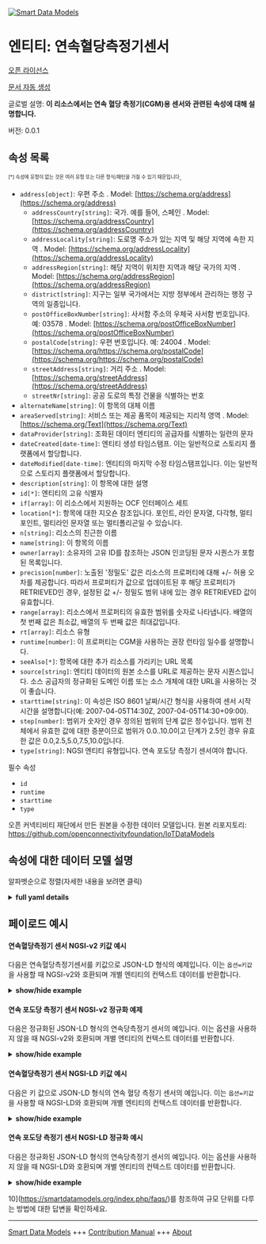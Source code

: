 <!-- 10-Header -->    
[![Smart Data Models](https://smartdatamodels.org/wp-content/uploads/2022/01/SmartDataModels_logo.png "Logo")](https://smartdatamodels.org)    
엔티티: 연속혈당측정기센서    
==============<!-- /10-Header -->    
<!-- 15-License -->    
[오픈 라이선스](https://github.com/smart-data-models//dataModel.OCF/blob/master/ContinuousGlucoseMeterSensor/LICENSE.md)    
[문서 자동 생성](https://docs.google.com/presentation/d/e/2PACX-1vTs-Ng5dIAwkg91oTTUdt8ua7woBXhPnwavZ0FxgR8BsAI_Ek3C5q97Nd94HS8KhP-r_quD4H0fgyt3/pub?start=false&loop=false&delayms=3000#slide=id.gb715ace035_0_60)    
<!-- /15-License -->    
<!-- 20-Description -->    
글로벌 설명: **이 리소스에서는 연속 혈당 측정기(CGM)용 센서와 관련된 속성에 대해 설명합니다.**    
버전: 0.0.1    
<!-- /20-Description -->    
<!-- 30-PropertiesList -->    
## 속성 목록    
<sup><sub>[*] 속성에 유형이 없는 것은 여러 유형 또는 다른 형식/패턴을 가질 수 있기 때문입니다</sub></sup>.    
- `address[object]`: 우편 주소  . Model: [https://schema.org/address](https://schema.org/address)	- `addressCountry[string]`: 국가. 예를 들어, 스페인  . Model: [https://schema.org/addressCountry](https://schema.org/addressCountry)    
	- `addressLocality[string]`: 도로명 주소가 있는 지역 및 해당 지역에 속한 지역  . Model: [https://schema.org/addressLocality](https://schema.org/addressLocality)    
	- `addressRegion[string]`: 해당 지역이 위치한 지역과 해당 국가의 지역  . Model: [https://schema.org/addressRegion](https://schema.org/addressRegion)    
	- `district[string]`: 지구는 일부 국가에서는 지방 정부에서 관리하는 행정 구역의 일종입니다.      
	- `postOfficeBoxNumber[string]`: 사서함 주소의 우체국 사서함 번호입니다. 예: 03578  . Model: [https://schema.org/postOfficeBoxNumber](https://schema.org/postOfficeBoxNumber)    
	- `postalCode[string]`: 우편 번호입니다. 예: 24004  . Model: [https://schema.org/https://schema.org/postalCode](https://schema.org/https://schema.org/postalCode)    
	- `streetAddress[string]`: 거리 주소  . Model: [https://schema.org/streetAddress](https://schema.org/streetAddress)    
	- `streetNr[string]`: 공공 도로의 특정 건물을 식별하는 번호      
- `alternateName[string]`: 이 항목의 대체 이름  - `areaServed[string]`: 서비스 또는 제공 품목이 제공되는 지리적 영역  . Model: [https://schema.org/Text](https://schema.org/Text)- `dataProvider[string]`: 조화된 데이터 엔티티의 공급자를 식별하는 일련의 문자  - `dateCreated[date-time]`: 엔티티 생성 타임스탬프. 이는 일반적으로 스토리지 플랫폼에서 할당합니다.  - `dateModified[date-time]`: 엔티티의 마지막 수정 타임스탬프입니다. 이는 일반적으로 스토리지 플랫폼에서 할당합니다.  - `description[string]`: 이 항목에 대한 설명  - `id[*]`: 엔티티의 고유 식별자  - `if[array]`: 이 리소스에서 지원하는 OCF 인터페이스 세트  - `location[*]`: 항목에 대한 지오숀 참조입니다. 포인트, 라인 문자열, 다각형, 멀티포인트, 멀티라인 문자열 또는 멀티폴리곤일 수 있습니다.  - `n[string]`: 리소스의 친근한 이름  - `name[string]`: 이 항목의 이름  - `owner[array]`: 소유자의 고유 ID를 참조하는 JSON 인코딩된 문자 시퀀스가 포함된 목록입니다.  - `precision[number]`: 노출된 '정밀도' 값은 리소스의 프로퍼티에 대해 +/- 허용 오차를 제공합니다. 따라서 프로퍼티가 값으로 업데이트된 후 해당 프로퍼티가 RETRIEVED인 경우, 설정된 값 +/- 정밀도 범위 내에 있는 경우 RETRIEVED 값이 유효합니다.  - `range[array]`: 리소스에서 프로퍼티의 유효한 범위를 숫자로 나타냅니다. 배열의 첫 번째 값은 최소값, 배열의 두 번째 값은 최대값입니다.  - `rt[array]`: 리소스 유형  - `runtime[number]`: 이 프로퍼티는 CGM을 사용하는 권장 런타임 일수를 설명합니다.  - `seeAlso[*]`: 항목에 대한 추가 리소스를 가리키는 URL 목록  - `source[string]`: 엔티티 데이터의 원본 소스를 URL로 제공하는 문자 시퀀스입니다. 소스 공급자의 정규화된 도메인 이름 또는 소스 개체에 대한 URL을 사용하는 것이 좋습니다.  - `starttime[string]`: 이 속성은 ISO 8601 날짜/시간 형식을 사용하여 센서 시작 시간을 설명합니다(예: 2007-04-05T14:30Z, 2007-04-05T14:30+09:00).  - `step[number]`: 범위가 숫자인 경우 정의된 범위의 단계 값은 정수입니다.  범위 전체에서 유효한 값에 대한 증분이므로 범위가 0.0..10.0이고 단계가 2.5인 경우 유효한 값은 0.0,2.5,5.0,7.5,10.0입니다.  - `type[string]`: NGSI 엔티티 유형입니다. 연속 포도당 측정기 센서여야 합니다.  <!-- /30-PropertiesList -->    
<!-- 35-RequiredProperties -->    
필수 속성    
- `id`  - `runtime`  - `starttime`  - `type`  <!-- /35-RequiredProperties -->    
<!-- 40-RequiredProperties -->    
오픈 커넥티비티 재단에서 만든 원본을 수정한 데이터 모델입니다. 원본 리포지토리: https://github.com/openconnectivityfoundation/IoTDataModels    
<!-- /40-RequiredProperties -->    
<!-- 50-DataModelHeader -->    
## 속성에 대한 데이터 모델 설명    
알파벳순으로 정렬(자세한 내용을 보려면 클릭)    
<!-- /50-DataModelHeader -->    
<!-- 60-ModelYaml -->    
<details><summary><strong>full yaml details</strong></summary>      
```yaml    
ContinuousGlucoseMeterSensor:      
  description: This Resource describes the Properties associated with Sensor for Continuous Glucose Meter (CGM).      
  properties:      
    address:      
      description: The mailing address      
      properties:      
        addressCountry:      
          description: 'The country. For example, Spain'      
          type: string      
          x-ngsi:      
            model: https://schema.org/addressCountry      
            type: Property      
        addressLocality:      
          description: 'The locality in which the street address is, and which is in the region'      
          type: string      
          x-ngsi:      
            model: https://schema.org/addressLocality      
            type: Property      
        addressRegion:      
          description: 'The region in which the locality is, and which is in the country'      
          type: string      
          x-ngsi:      
            model: https://schema.org/addressRegion      
            type: Property      
        district:      
          description: 'A district is a type of administrative division that, in some countries, is managed by the local government'      
          type: string      
          x-ngsi:      
            type: Property      
        postOfficeBoxNumber:      
          description: 'The post office box number for PO box addresses. For example, 03578'      
          type: string      
          x-ngsi:      
            model: https://schema.org/postOfficeBoxNumber      
            type: Property      
        postalCode:      
          description: 'The postal code. For example, 24004'      
          type: string      
          x-ngsi:      
            model: https://schema.org/https://schema.org/postalCode      
            type: Property      
        streetAddress:      
          description: The street address      
          type: string      
          x-ngsi:      
            model: https://schema.org/streetAddress      
            type: Property      
        streetNr:      
          description: Number identifying a specific property on a public street      
          type: string      
          x-ngsi:      
            type: Property      
      type: object      
      x-ngsi:      
        model: https://schema.org/address      
        type: Property      
    alternateName:      
      description: An alternative name for this item      
      type: string      
      x-ngsi:      
        type: Property      
    areaServed:      
      description: The geographic area where a service or offered item is provided      
      type: string      
      x-ngsi:      
        model: https://schema.org/Text      
        type: Property      
    dataProvider:      
      description: A sequence of characters identifying the provider of the harmonised data entity      
      type: string      
      x-ngsi:      
        type: Property      
    dateCreated:      
      description: Entity creation timestamp. This will usually be allocated by the storage platform      
      format: date-time      
      type: string      
      x-ngsi:      
        type: Property      
    dateModified:      
      description: Timestamp of the last modification of the entity. This will usually be allocated by the storage platform      
      format: date-time      
      type: string      
      x-ngsi:      
        type: Property      
    description:      
      description: A description of this item      
      type: string      
      x-ngsi:      
        type: Property      
    id:      
      anyOf:      
        - description: Identifier format of any NGSI entity      
          maxLength: 256      
          minLength: 1      
          pattern: ^[\w\-\.\{\}\$\+\*\[\]`|~^@!,:\\]+$      
          type: string      
          x-ngsi:      
            type: Property      
        - description: Identifier format of any NGSI entity      
          format: uri      
          type: string      
          x-ngsi:      
            type: Property      
      description: Unique identifier of the entity      
      x-ngsi:      
        type: Property      
    if:      
      description: The OCF Interface set supported by this Resource      
      items:      
        enum:      
          - oic.if.s      
          - oic.if.baseline      
        type: string      
      minItems: 1      
      readOnly: true      
      type: array      
      uniqueItems: true      
      x-ngsi:      
        type: Property      
    location:      
      description: 'Geojson reference to the item. It can be Point, LineString, Polygon, MultiPoint, MultiLineString or MultiPolygon'      
      oneOf:      
        - description: Geojson reference to the item. Point      
          properties:      
            bbox:      
              items:      
                type: number      
              minItems: 4      
              type: array      
            coordinates:      
              items:      
                type: number      
              minItems: 2      
              type: array      
            type:      
              enum:      
                - Point      
              type: string      
          required:      
            - type      
            - coordinates      
          title: GeoJSON Point      
          type: object      
          x-ngsi:      
            type: GeoProperty      
        - description: Geojson reference to the item. LineString      
          properties:      
            bbox:      
              items:      
                type: number      
              minItems: 4      
              type: array      
            coordinates:      
              items:      
                items:      
                  type: number      
                minItems: 2      
                type: array      
              minItems: 2      
              type: array      
            type:      
              enum:      
                - LineString      
              type: string      
          required:      
            - type      
            - coordinates      
          title: GeoJSON LineString      
          type: object      
          x-ngsi:      
            type: GeoProperty      
        - description: Geojson reference to the item. Polygon      
          properties:      
            bbox:      
              items:      
                type: number      
              minItems: 4      
              type: array      
            coordinates:      
              items:      
                items:      
                  items:      
                    type: number      
                  minItems: 2      
                  type: array      
                minItems: 4      
                type: array      
              type: array      
            type:      
              enum:      
                - Polygon      
              type: string      
          required:      
            - type      
            - coordinates      
          title: GeoJSON Polygon      
          type: object      
          x-ngsi:      
            type: GeoProperty      
        - description: Geojson reference to the item. MultiPoint      
          properties:      
            bbox:      
              items:      
                type: number      
              minItems: 4      
              type: array      
            coordinates:      
              items:      
                items:      
                  type: number      
                minItems: 2      
                type: array      
              type: array      
            type:      
              enum:      
                - MultiPoint      
              type: string      
          required:      
            - type      
            - coordinates      
          title: GeoJSON MultiPoint      
          type: object      
          x-ngsi:      
            type: GeoProperty      
        - description: Geojson reference to the item. MultiLineString      
          properties:      
            bbox:      
              items:      
                type: number      
              minItems: 4      
              type: array      
            coordinates:      
              items:      
                items:      
                  items:      
                    type: number      
                  minItems: 2      
                  type: array      
                minItems: 2      
                type: array      
              type: array      
            type:      
              enum:      
                - MultiLineString      
              type: string      
          required:      
            - type      
            - coordinates      
          title: GeoJSON MultiLineString      
          type: object      
          x-ngsi:      
            type: GeoProperty      
        - description: Geojson reference to the item. MultiLineString      
          properties:      
            bbox:      
              items:      
                type: number      
              minItems: 4      
              type: array      
            coordinates:      
              items:      
                items:      
                  items:      
                    items:      
                      type: number      
                    minItems: 2      
                    type: array      
                  minItems: 4      
                  type: array      
                type: array      
              type: array      
            type:      
              enum:      
                - MultiPolygon      
              type: string      
          required:      
            - type      
            - coordinates      
          title: GeoJSON MultiPolygon      
          type: object      
          x-ngsi:      
            type: GeoProperty      
      x-ngsi:      
        type: GeoProperty      
    n:      
      description: Friendly name of the Resource      
      maxLength: 64      
      readOnly: true      
      type: string      
      x-ngsi:      
        type: Property      
    name:      
      description: The name of this item      
      type: string      
      x-ngsi:      
        type: Property      
    owner:      
      description: A List containing a JSON encoded sequence of characters referencing the unique Ids of the owner(s)      
      items:      
        anyOf:      
          - description: Identifier format of any NGSI entity      
            maxLength: 256      
            minLength: 1      
            pattern: ^[\w\-\.\{\}\$\+\*\[\]`|~^@!,:\\]+$      
            type: string      
            x-ngsi:      
              type: Property      
          - description: Identifier format of any NGSI entity      
            format: uri      
            type: string      
            x-ngsi:      
              type: Property      
        description: Unique identifier of the entity      
        x-ngsi:      
          type: Property      
      type: array      
      x-ngsi:      
        type: Property      
    precision:      
      description: 'When exposed the value in ''precision'' provides a +/- tolerance against the Properties in the Resource. Thus if a Property is UPDATED to a value and that Property then RETRIEVED, the RETRIEVED value is valid if in the range of the set value +/- precision'      
      readOnly: true      
      type: number      
      x-ngsi:      
        type: Property      
    range:      
      description: 'The valid range for the Property in the Resource as a number. The first value in the array is the minimum value, the second value in the array is the maximum value'      
      items:      
        type: number      
      maxItems: 2      
      minItems: 2      
      readOnly: true      
      type: array      
      x-ngsi:      
        type: Property      
    rt:      
      description: The Resource Type      
      items:      
        enum:      
          - oic.r.cgm.sensor      
        type: string      
      minItems: 1      
      readOnly: true      
      type: array      
      uniqueItems: true      
      x-ngsi:      
        type: Property      
    runtime:      
      description: This Property describes the recommended runtime days using CGM      
      minimum: 0.0      
      readOnly: true      
      type: number      
      x-ngsi:      
        type: Property      
    seeAlso:      
      description: list of uri pointing to additional resources about the item      
      oneOf:      
        - items:      
            format: uri      
            type: string      
          minItems: 1      
          type: array      
        - format: uri      
          type: string      
      x-ngsi:      
        type: Property      
    source:      
      description: 'A sequence of characters giving the original source of the entity data as a URL. Recommended to be the fully qualified domain name of the source provider, or the URL to the source object'      
      type: string      
      x-ngsi:      
        type: Property      
    starttime:      
      description: 'This Property describes the Sensor start time using ISO 8601 datetime format (e.g: 2007-04-05T14:30Z, 2007-04-05T14:30+09:00)'      
      readOnly: true      
      type: string      
      x-ngsi:      
        type: Property      
    step:      
      description: 'Step value across the defined range an integer when the range is a number.  This is the increment for valid values across the range; so if range is 0.0..10.0 and step is 2.5 then valid values are 0.0,2.5,5.0,7.5,10.0'      
      readOnly: true      
      type: number      
      x-ngsi:      
        type: Property      
    type:      
      description: NGSI entity type. It has to be ContinuousGlucoseMeterSensor      
      enum:      
        - ContinuousGlucoseMeterSensor      
      type: string      
      x-ngsi:      
        type: Property      
  required:      
    - starttime      
    - runtime      
    - id      
    - type      
  type: object      
  x-derived-from: https://raw.githubusercontent.com/openconnectivityfoundation/IoTDataModels/master/ContinuousGlucoseMeterSensor.swagger.json      
  x-disclaimer: 'Redistribution and use in source and binary forms, with or without modification, are permitted  provided that the license conditions are met. Copyleft (c) 2022 Contributors to Smart Data Models Program'      
  x-license-url: https://github.com/smart-data-models/dataModel.OCF/blob/master/ContinuousGlucoseMeterSensor/LICENSE.md      
  x-model-schema: https://smart-data-models.github.io/dataModel.OCF/ContinuousGlucoseMeterSensor/schema.json      
  x-model-tags: OCF      
  x-version: 0.0.1      
```    
</details>      
<!-- /60-ModelYaml -->    
<!-- 70-MiddleNotes -->    
<!-- /70-MiddleNotes -->    
<!-- 80-Examples -->    
## 페이로드 예시    
#### 연속혈당측정기 센서 NGSI-v2 키값 예시    
다음은 연속혈당측정기센서를 키값으로 JSON-LD 형식의 예제입니다. 이는 `옵션=키값`을 사용할 때 NGSI-v2와 호환되며 개별 엔티티의 컨텍스트 데이터를 반환합니다.    
<details><summary><strong>show/hide example</strong></summary>      
```json  
{  
  "id": "urn:ngsi-ld:ContinuousGlucoseMeterSensor:id:VMKL:33852976",  
  "dateCreated": "2023-10-19T16:11:52Z",  
  "dateModified": "1983-06-12T17:45:55Z",  
  "source": "Parent chance account to explain join shoulder. Clos",  
  "name": "Expert relationship important group. Spring order chair thought message. Article thing grow management very.",  
  "alternateName": "Sit mention fly above put. Bill glass win prevent less network always.",  
  "description": "Light record reason open. People generation large those technology. Represent process open down since long practice.",  
  "dataProvider": "Ability room around",  
  "owner": [  
    "urn:ngsi-ld:ContinuousGlucoseMeterSensor:items:OTAY:98259767",  
    "urn:ngsi-ld:ContinuousGlucoseMeterSensor:items:SRXB:50094831"  
  ],  
  "seeAlso": [  
    "urn:ngsi-ld:ContinuousGlucoseMeterSensor:items:YHNC:24340465"  
  ],  
  "location": {  
    "type": "Point",  
    "coordinates": [  
      30.97083,  
      138.893906  
    ]  
  },  
  "address": {  
    "streetAddress": "Indicate adult per gun something. Simply grow of good.",  
    "addressLocality": "Inde",  
    "addressRegion": "With our truth also small. Listen act nearly child available project small. Evening test dream size.",  
    "addressCountry": "Special TV put national baby hit organization. Hotel national wall despite truth kitchen spend.",  
    "postalCode": "Minute reduce success easy.",  
    "postOfficeBoxNumber": "Dinner push blood if.",  
    "streetNr": "Her both challenge over. Meeting enjoy else certa",  
    "district": "Military letter result whatever no this. Top really father professional environmental language."  
  },  
  "areaServed": "Street former concern use",  
  "starttime": "New accept throw within. Music region worry. Source far officer. Lose air site instead.",  
  "runtime": 985.3,  
  "rt": [  
    "oic.r.cgm.sensor"  
  ],  
  "n": "Others response contain usually mouth",  
  "if": [  
    "oic.if.baseline"  
  ],  
  "range": [  
    807.7,  
    294.6  
  ],  
  "step": 461.9,  
  "precision": 363.5,  
  "type": "ContinuousGlucoseMeterSensor"  
}  
```  
</details>    
#### 연속 포도당 측정기 센서 NGSI-v2 정규화 예제    
다음은 정규화된 JSON-LD 형식의 연속당측정기 센서의 예입니다. 이는 옵션을 사용하지 않을 때 NGSI-v2와 호환되며 개별 엔티티의 컨텍스트 데이터를 반환합니다.    
<details><summary><strong>show/hide example</strong></summary>      
```json  
{  
  "id": "urn:ngsi-ld:ContinuousGlucoseMeterSensor:id:VMKL:33852976",  
  "dateCreated": {  
    "type": "DateTime",  
    "value": "2023-10-19T16:11:52Z"  
  },  
  "dateModified": {  
    "type": "DateTime",  
    "value": "1983-06-12T17:45:55Z"  
  },  
  "source": {  
    "type": "Text",  
    "value": "Parent chance account to explain join shoulder. Clos"  
  },  
  "name": {  
    "type": "Text",  
    "value": "Expert relationship important group. Spring order chair thought message. Article thing grow management very."  
  },  
  "alternateName": {  
    "type": "Text",  
    "value": "Sit mention fly above put. Bill glass win prevent less network always."  
  },  
  "description": {  
    "type": "Text",  
    "value": "Light record reason open. People generation large those technology. Represent process open down since long practice."  
  },  
  "dataProvider": {  
    "type": "Text",  
    "value": "Ability room around"  
  },  
  "owner": {  
    "type": "StructuredValue",  
    "value": [  
      "urn:ngsi-ld:ContinuousGlucoseMeterSensor:items:OTAY:98259767",  
      "urn:ngsi-ld:ContinuousGlucoseMeterSensor:items:SRXB:50094831"  
    ]  
  },  
  "seeAlso": {  
    "type": "StructuredValue",  
    "value": [  
      "urn:ngsi-ld:ContinuousGlucoseMeterSensor:items:YHNC:24340465"  
    ]  
  },  
  "location": {  
    "type": "geo:json",  
    "value": {  
      "type": "Point",  
      "coordinates": [  
        30.97083,  
        138.893906  
      ]  
    }  
  },  
  "address": {  
    "type": "StructuredValue",  
    "value": {  
      "streetAddress": "Indicate adult per gun something. Simply grow of good.",  
      "addressLocality": "Inde",  
      "addressRegion": "With our truth also small. Listen act nearly child available project small. Evening test dream size.",  
      "addressCountry": "Special TV put national baby hit organization. Hotel national wall despite truth kitchen spend.",  
      "postalCode": "Minute reduce success easy.",  
      "postOfficeBoxNumber": "Dinner push blood if.",  
      "streetNr": "Her both challenge over. Meeting enjoy else certa",  
      "district": "Military letter result whatever no this. Top really father professional environmental language."  
    }  
  },  
  "areaServed": {  
    "type": "Text",  
    "value": "Street former concern use"  
  },  
  "starttime": {  
    "type": "Text",  
    "value": "New accept throw within. Music region worry. Source far officer. Lose air site instead."  
  },  
  "runtime": {  
    "type": "Number",  
    "value": 985.3  
  },  
  "rt": {  
    "type": "StructuredValue",  
    "value": [  
      "oic.r.cgm.sensor"  
    ]  
  },  
  "n": {  
    "type": "Text",  
    "value": "Others response contain usually mouth"  
  },  
  "if": {  
    "type": "StructuredValue",  
    "value": [  
      "oic.if.baseline"  
    ]  
  },  
  "range": {  
    "type": "StructuredValue",  
    "value": [  
      807.7,  
      294.6  
    ]  
  },  
  "step": {  
    "type": "Number",  
    "value": 461.9  
  },  
  "precision": {  
    "type": "Number",  
    "value": 363.5  
  },  
  "type": "ContinuousGlucoseMeterSensor"  
}  
```  
</details>    
#### 연속혈당측정기 센서 NGSI-LD 키값 예시    
다음은 키 값으로 JSON-LD 형식의 연속 혈당 측정기 센서의 예입니다. 이는 `옵션=키값`을 사용할 때 NGSI-LD와 호환되며 개별 엔티티의 컨텍스트 데이터를 반환합니다.    
<details><summary><strong>show/hide example</strong></summary>      
```json  
{  
  "id": "urn:ngsi-ld:ContinuousGlucoseMeterSensor:id:VMKL:33852976",  
  "dateCreated": "2023-10-19T16:11:52Z",  
  "dateModified": "1983-06-12T17:45:55Z",  
  "source": "Parent chance account to explain join shoulder. Clos",  
  "name": "Expert relationship important group. Spring order chair thought message. Article thing grow management very.",  
  "alternateName": "Sit mention fly above put. Bill glass win prevent less network always.",  
  "description": "Light record reason open. People generation large those technology. Represent process open down since long practice.",  
  "dataProvider": "Ability room around",  
  "owner": [  
    "urn:ngsi-ld:ContinuousGlucoseMeterSensor:items:OTAY:98259767",  
    "urn:ngsi-ld:ContinuousGlucoseMeterSensor:items:SRXB:50094831"  
  ],  
  "seeAlso": [  
    "urn:ngsi-ld:ContinuousGlucoseMeterSensor:items:YHNC:24340465"  
  ],  
  "location": {  
    "type": "Point",  
    "coordinates": [  
      30.97083,  
      138.893906  
    ]  
  },  
  "address": {  
    "streetAddress": "Indicate adult per gun something. Simply grow of good.",  
    "addressLocality": "Inde",  
    "addressRegion": "With our truth also small. Listen act nearly child available project small. Evening test dream size.",  
    "addressCountry": "Special TV put national baby hit organization. Hotel national wall despite truth kitchen spend.",  
    "postalCode": "Minute reduce success easy.",  
    "postOfficeBoxNumber": "Dinner push blood if.",  
    "streetNr": "Her both challenge over. Meeting enjoy else certa",  
    "district": "Military letter result whatever no this. Top really father professional environmental language."  
  },  
  "areaServed": "Street former concern use",  
  "starttime": "New accept throw within. Music region worry. Source far officer. Lose air site instead.",  
  "runtime": 985.3,  
  "rt": [  
    "oic.r.cgm.sensor"  
  ],  
  "n": "Others response contain usually mouth",  
  "if": [  
    "oic.if.baseline"  
  ],  
  "range": [  
    807.7,  
    294.6  
  ],  
  "step": 461.9,  
  "precision": 363.5,  
  "type": "ContinuousGlucoseMeterSensor",  
  "@context": [  
    "https://smartdatamodels.org/context.jsonld"  
  ]  
}  
```  
</details>    
#### 연속 포도당 측정기 센서 NGSI-LD 정규화 예시    
다음은 정규화된 JSON-LD 형식의 연속당측정기 센서의 예입니다. 이는 옵션을 사용하지 않을 때 NGSI-LD와 호환되며 개별 엔티티의 컨텍스트 데이터를 반환합니다.    
<details><summary><strong>show/hide example</strong></summary>      
```json  
{  
    "id": "urn:ngsi-ld:ContinuousGlucoseMeterSensor:id:VMKL:33852976",  
    "dateCreated": {  
        "type": "Property",  
        "value": {  
            "@type": "DateTime",  
            "@value": "2023-10-19T16:11:52Z"  
        }  
    },  
    "dateModified": {  
        "type": "Property",  
        "value": {  
            "@type": "DateTime",  
            "@value": "1983-06-12T17:45:55Z"  
        }  
    },  
    "source": {  
        "type": "Property",  
        "value": "Parent chance account to explain join shoulder. Clos"  
    },  
    "name": {  
        "type": "Property",  
        "value": "Expert relationship important group. Spring order chair thought message. Article thing grow management very."  
    },  
    "alternateName": {  
        "type": "Property",  
        "value": "Sit mention fly above put. Bill glass win prevent less network always."  
    },  
    "description": {  
        "type": "Property",  
        "value": "Light record reason open. People generation large those technology. Represent process open down since long practice."  
    },  
    "dataProvider": {  
        "type": "Property",  
        "value": "Ability room around"  
    },  
    "owner": {  
        "type": "Property",  
        "value": [  
            "urn:ngsi-ld:ContinuousGlucoseMeterSensor:items:OTAY:98259767",  
            "urn:ngsi-ld:ContinuousGlucoseMeterSensor:items:SRXB:50094831"  
        ]  
    },  
    "seeAlso": {  
        "type": "Property",  
        "value": [  
            "urn:ngsi-ld:ContinuousGlucoseMeterSensor:items:YHNC:24340465"  
        ]  
    },  
    "location": {  
        "type": "GeoProperty",  
        "value": {  
            "type": "Point",  
            "coordinates": [  
                30.97083,  
                138.893906  
            ]  
        }  
    },  
    "address": {  
        "type": "Property",  
        "value": {  
            "streetAddress": "Indicate adult per gun something. Simply grow of good.",  
            "addressLocality": "Inde",  
            "addressRegion": "With our truth also small. Listen act nearly child available project small. Evening test dream size.",  
            "addressCountry": "Special TV put national baby hit organization. Hotel national wall despite truth kitchen spend.",  
            "postalCode": "Minute reduce success easy.",  
            "postOfficeBoxNumber": "Dinner push blood if.",  
            "streetNr": "Her both challenge over. Meeting enjoy else certa",  
            "district": "Military letter result whatever no this. Top really father professional environmental language."  
        }  
    },  
    "areaServed": {  
        "type": "Property",  
        "value": "Street former concern use"  
    },  
    "starttime": {  
        "type": "Property",  
        "value": "New accept throw within. Music region worry. Source far officer. Lose air site instead."  
    },  
    "runtime": {  
        "type": "Property",  
        "value": 985.3  
    },  
    "rt": {  
        "type": "Property",  
        "value": [  
            "oic.r.cgm.sensor"  
        ]  
    },  
    "n": {  
        "type": "Property",  
        "value": "Others response contain usually mouth"  
    },  
    "if": {  
        "type": "Property",  
        "value": [  
            "oic.if.baseline"  
        ]  
    },  
    "range": {  
        "type": "Property",  
        "value": [  
            807.7,  
            294.6  
        ]  
    },  
    "step": {  
        "type": "Property",  
        "value": 461.9  
    },  
    "precision": {  
        "type": "Property",  
        "value": 363.5  
    },  
    "type": "ContinuousGlucoseMeterSensor",  
    "@context": [  
        "https://smartdatamodels.org/context.jsonld"  
    ]  
}  
```  
</details><!-- /80-Examples -->    
<!-- 90-FooterNotes -->    
<!-- /90-FooterNotes -->    
<!-- 95-Units -->    
10](https://smartdatamodels.org/index.php/faqs/)를 참조하여 규모 단위를 다루는 방법에 대한 답변을 확인하세요.    
<!-- /95-Units -->    
<!-- 97-LastFooter -->    
---    
[Smart Data Models](https://smartdatamodels.org) +++ [Contribution Manual](https://bit.ly/contribution_manual) +++ [About](https://bit.ly/Introduction_SDM)<!-- /97-LastFooter -->    
